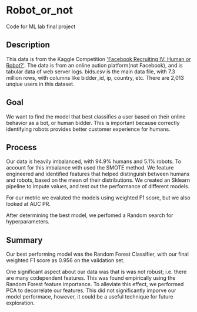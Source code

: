 # Robot_or_not
Code for ML lab final project
## Description 
This data is from the Kaggle Competition  ['Facebook Recruiting IV: Human or Robot?'](https://www.kaggle.com/c/facebook-recruiting-iv-human-or-bot/data). The data is from an online aution platform(not Facebook), and is tabular data of web server logs. bids.csv is the main data file, with 7.3 million rows, with columns like bidder_id, ip, country, etc. There are 2,013 unqiue users in this dataset.

## Goal 
We want to find the model that best classifies a user based on their online behavior as a bot, or human bidder. This is important because correctly identifying robots provides better customer experience for humans.

## Process
Our data is heavily imbalanced, with 94.9% humans and 5.1% robots. To account for this imbalance with used the SMOTE method. We feature engineered and identified features that helped distinguish between humans and robots, based on the mean of their distributions. We created an Sklearn pipeline to impute values, and test out the performance of different models. 

For our metric we evaluted the models using weighted F1 score, but we also looked at AUC PR. 

After determining the best model, we perfomed a Random search for hyperparameters.

## Summary

Our best performing model was the Random Forest Classifier, with our final weighted F1 score as 0.956 on the validation set. 

One significant aspect about our data was that is was not robust; i.e. there are many codependent features. This was found empirically using the Random Forest feature importance. To alleviate this effect, we performed PCA to decorrelate our features. This did not significantly imporve our model performace, however, it could be a useful technique for future exploration. 
